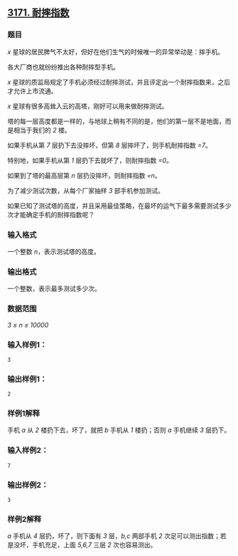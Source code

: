 ## [3171. 耐摔指数](https://www.acwing.com/problem/content/3174/)

### 题目

*x* 星球的居民脾气不太好，但好在他们生气的时候唯一的异常举动是：摔手机。

各大厂商也就纷纷推出各种耐摔型手机。

*x* 星球的质监局规定了手机必须经过耐摔测试，并且评定出一个耐摔指数来，之后才允许上市流通。

*x* 星球有很多高耸入云的高塔，刚好可以用来做耐摔测试。

塔的每一层高度都是一样的，与地球上稍有不同的是，他们的第一层不是地面，而是相当于我们的 *2* 楼。

如果手机从第 *7* 层扔下去没摔坏，但第 *8* 层摔坏了，则手机耐摔指数 *=7*。

特别地，如果手机从第 *1* 层扔下去就坏了，则耐摔指数 *=0*。

如果到了塔的最高层第 *n* 层扔没摔坏，则耐摔指数 *=n*。

为了减少测试次数，从每个厂家抽样 *3* 部手机参加测试。

如果已知了测试塔的高度，并且采用最佳策略，在最坏的运气下最多需要测试多少次才能确定手机的耐摔指数呢？

### 输入格式

一个整数 *n*，表示测试塔的高度。

### 输出格式

一个整数，表示最多测试多少次。

### 数据范围

*3 ≤ n ≤ 10000*

### 输入样例1：

```
3
```

### 输出样例1：

```
2
```

### 样例1解释

手机 *a* 从 *2* 楼扔下去，坏了，就把 *b* 手机从 *1* 楼扔；否则 *a* 手机继续 *3* 层扔下。

### 输入样例2：

```
7
```

### 输出样例2：

```
3
```

### 样例2解释

*a* 手机从 *4* 层扔，坏了，则下面有 *3* 层，*b,c* 两部手机 *2* 次足可以测出指数；若是没坏，手机充足，上面 *5,6,7* 三层 *2* 次也容易测出。
